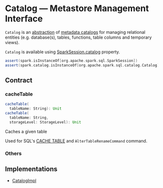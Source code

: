 # Catalog &mdash; Metastore Management Interface

`Catalog` is an [abstraction](#contract) of [metadata catalogs](#implementations) for managing relational entities (e.g. database(s), tables, functions, table columns and temporary views).

`Catalog` is available using [SparkSession.catalog](SparkSession.md#catalog) property.

```scala
assert(spark.isInstanceOf[org.apache.spark.sql.SparkSession])
assert(spark.catalog.isInstanceOf[org.apache.spark.sql.catalog.Catalog])
```

## Contract

### <span id="cacheTable"> cacheTable

```scala
cacheTable(
  tableName: String): Unit
cacheTable(
  tableName: String,
  storageLevel: StorageLevel): Unit
```

Caches a given table

Used for SQL's [CACHE TABLE](caching-and-persistence.md#cache-table) and `AlterTableRenameCommand` command.

### Others

## Implementations

* [CatalogImpl](CatalogImpl.md)
